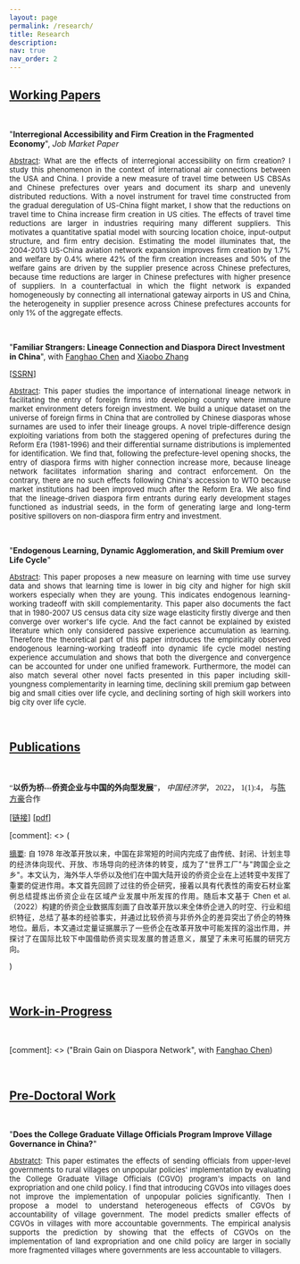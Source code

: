 ```yaml
---
layout: page
permalink: /research/
title: Research
description: 
nav: true
nav_order: 2
---
```




## <u>Working Papers</u>

<p>&nbsp;</p>

"**Interregional Accessibility and Firm Creation in the Fragmented Economy**", *Job Market Paper*

<font size="-1">
<p style="text-align: justify"> <ins>Abstract</ins>: What are the effects of interregional accessibility on firm creation? I study this phenomenon in the context of international air connections between the USA and China. I provide a new measure of travel time between US CBSAs and Chinese prefectures over years and document its sharp and unevenly distributed reductions. With a novel instrument for travel time constructed from the gradual deregulation of US-China flight market, I show that the reductions on travel time to China increase firm creation in US cities. The effects of travel time reductions are larger in industries requiring many different suppliers. This motivates a quantitative spatial model with sourcing location choice, input-output structure, and firm entry decision. Estimating the model illuminates that, the 2004-2013 US-China aviation network expansion improves firm creation by 1.7% and welfare by 0.4% where 42% of the firm creation increases and 50% of the welfare gains are driven by the supplier presence across Chinese prefectures, because time reductions are larger in Chinese prefectures with higher presence of suppliers. In a counterfactual in which the flight network is expanded homogeneously by connecting all international gateway airports in US and China, the heterogeneity in supplier presence across Chinese prefectures accounts for only 1% of the aggregate effects.</p></font>


<p>&nbsp;</p>

"**Familiar Strangers: Lineage Connection and Diaspora Direct Investment in China**", with [Fanghao Chen](https://fanghaochen.github.io/homepage/) and [Xiaobo Zhang](https://en.gsm.pku.edu.cn/conjsxq.jsp?urltype=tree.TreeTempUrl&wbtreeid=1099&user_id=x.zhang) 

[[SSRN](https://papers.ssrn.com/sol3/papers.cfm?abstract_id=4004159)]

<font size="-1"> 
<p style="text-align: justify"><ins>Abstract</ins>: This paper studies the importance of international lineage network in facilitating the entry of foreign firms into developing country where immature market environment deters foreign investment. We build a unique dataset on the universe of foreign firms in China that are controlled by Chinese diasporas whose surnames are used to infer their lineage groups. A novel triple-difference design exploiting variations from both the staggered opening of prefectures during the Reform Era (1981-1996) and their differential surname distributions is implemented for identification. We find that, following the prefecture-level opening shocks, the entry of diaspora firms with higher connection increase more, because lineage network facilitates information sharing and contract enforcement. On the contrary, there are no such effects following China's accession to WTO because market institutions had been improved much after the Reform Era. We also find that the lineage-driven diaspora firm entrants during early development stages functioned as industrial seeds, in the form of generating large and long-term positive spillovers on non-diaspora firm entry and investment.</p></font>

<p>&nbsp;</p>

"**Endogenous Learning, Dynamic Agglomeration, and Skill Premium over Life Cycle**"

<font size="-1"> 
<p style="text-align: justify"><ins>Abstract</ins>: This paper proposes a new measure on learning with time use survey data and shows that learning time is lower in big city and higher for high skill workers especially when they are young. This indicates endogenous learning-working tradeoff with skill complementarity. This paper also documents the fact that in 1980-2007 US census data city size wage elasticity firstly diverge and then converge over worker's life cycle. And the fact cannot be explained by existed literature which only considered passive experience accumulation as learning. Therefore the theoretical part of this paper introduces the empirically observed endogenous learning-working tradeoff into dynamic life cycle model nesting experience accumulation and shows that both the divergence and convergence can be accounted for under one unified framework. Furthermore, the model can also match several other novel facts presented in this paper including skill-youngness complementarity in learning time, declining skill premium gap between big and small cities over life cycle, and declining sorting of high skill workers into big city over life cycle.</p></font>


<p>&nbsp;</p>

## <u>Publications</u>

<p>&nbsp;</p>

<a style="font-family: Microsoft Yahei">“**以侨为桥---侨资企业与中国的外向型发展**”， *中国经济学*， 2022， 1(1):4， 与[陈方豪](https://fanghaochen.github.io/homepage/)合作</a>

[[链接](https://www.jcejournal.com.cn/CN/abstract/abstract3.shtml)] [<a href="{{ site.url }}/assets/pdf/pub1.pdf" target="_blank">pdf</a>]

[comment]: <> (<font size="-1"> 
<p style="text-align: justify"><ins>摘要</ins>: 自 1978 年改革开放以来，中国在非常短的时间内完成了由传统、封闭、计划主导的经济体向现代、开放、市场导向的经济体的转变，成为了"世界工厂"与"跨国企业之乡"。本文认为，海外华人华侨以及他们在中国大陆开设的侨资企业在上述转变中发挥了重要的促进作用。本文首先回顾了过往的侨企研究，接着以具有代表性的南安石材业案例总结提炼出侨资企业在区域产业发展中所发挥的作用。随后本文基于 Chen et al.（2022）构建的侨资企业数据库刻画了自改革开放以来全体侨企进入的时空、行业和组织特征，总结了基本的经验事实，并通过比较侨资与非侨外企的差异突出了侨企的特殊地位。最后，本文通过定量证据展示了一些侨企在改革开放中可能发挥的溢出作用，并探讨了在国际比较下中国借助侨资实现发展的普适意义，展望了未来可拓展的研究方向。</p></font>)

 
<p>&nbsp;</p>


## <u>Work-in-Progress</u>

<p>&nbsp;</p>

[comment]: <> ("Brain Gain on Diaspora Network", with [Fanghao Chen](https://fanghaochen.github.io/homepage/))

<p>&nbsp;</p>

## <u>Pre-Doctoral Work</u>

<p>&nbsp;</p>

"**Does the College Graduate Village Officials Program Improve Village Governance in China?**"

<font size="-1">
<p style="text-align: justify"><ins>Abstratct</ins>: This paper estimates the effects of sending officials from upper-level governments to rural villages on unpopular policies' implementation by evaluating the College Graduate Village Officials (CGVO) program's impacts on land expropriation and one child policy. I find that introducing CGVOs into villages does not improve the implementation of unpopular policies significantly. Then I propose a model to understand heterogeneous effects of CGVOs by accountability of village government. The model predicts smaller effects of CGVOs in villages with more accountable governments.  The empirical analysis supports the prediction by showing that the effects of CGVOs on the implementation of land expropriation and one child policy are larger in socially more fragmented villages where governments are less accountable to villagers.</p></font>



